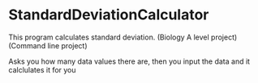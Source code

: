 # StandardDeviationCalculator
This program calculates standard deviation. (Biology A level project) (Command line project)

Asks you how many data values there are, then you input the data and it calclulates it for you
